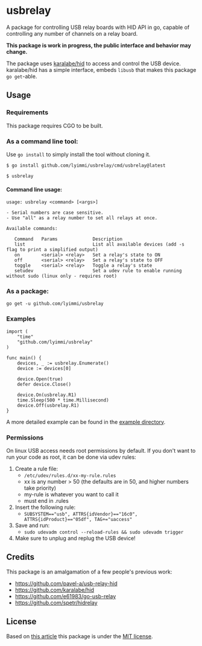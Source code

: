 # usbrelay

A package for controlling USB relay boards with HID API in go, capable of controlling any number of channels on a relay board.

**This package is work in progress, the public interface and behavior may change.**

The package uses [karalabe/hid](https://github.com/karalabe/hid) to access and control the USB device.
karalabe/hid has a simple interface, embeds `libusb` that makes this package `go get`-able.

## Usage

### Requirements

This package requires CGO to be built.

### As a command line tool:

Use `go install` to simply install the tool without cloning it.

```shell
$ go install github.com/lyimmi/usbrelay/cmd/usbrelay@latest
```
```shell
$ usbrelay
```

#### Command line usage:

```text
usage: usbrelay <command> [<args>]

- Serial numbers are case sensitive.
- Use "all" as a relay number to set all relays at once.

Available commands:

   Command   Params             Description
   list                         List all available devices (add -s flag to print a simplified output)
   on        <serial> <relay>   Set a relay's state to ON
   off       <serial> <relay>   Set a relay's state to OFF
   toggle    <serial> <relay>   Toggle a relay's state
   setudev                      Set a udev rule to enable running without sudo (linux only - requires root)
```

### As a package:

```shell
go get -u github.com/lyimmi/usbrelay
```

### Examples

```golang
import (
    "time"
    "github.com/lyimmi/usbrelay"
)

func main() {
    devices, _ := usbrelay.Enumerate()
    device := devices[0]
	
    device.Open(true)
    defer device.Close()
	
    device.On(usbrelay.R1)
    time.Sleep(500 * time.Millisecond)
    device.Off(usbrelay.R1)
}
```

A more detailed example can be found in the [example directory](https://github.com/lyimmi/usbrelay/blob/main/example/main.go).

### Permissions

On linux USB access needs root permissions by default. If you don't want to run your code as root, it can be done via 
udev rules:

1. Create a rule file: 
   - `/etc/udev/rules.d/xx-my-rule.rules`
   - xx is any number > 50 (the defaults are in 50, and higher numbers take priority)
   - my-rule is whatever you want to call it 
   - must end in .rules
2. Insert the following rule:
   - `SUBSYSTEM=="usb", ATTRS{idVendor}=="16c0", ATTRS{idProduct}=="05df", TAG+="uaccess"`
3. Save and run:
   - `sudo udevadm control --reload-rules && sudo udevadm trigger`
4. Make sure to unplug and replug the USB device!

## Credits

This package is an amalgamation of a few people's previous work:

- https://github.com/pavel-a/usb-relay-hid
- https://github.com/karalabe/hid
- https://github.com/e61983/go-usb-relay
- https://github.com/spetr/hidrelay

## License

Based on [this article](https://en.wikipedia.org/wiki/Open-source_license#Types) this package is under the [MIT license](https://github.com/lyimmi/usbrelay/blob/main/LICENSE).
